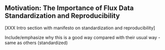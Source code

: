## Motivation: The Importance of Flux Data Standardization and Reproducibility

[XXX Intro section with manifesto on standardization and reproducibility]

Include/emphasize why this is a good way compared with their usual way - same as others (standardized)